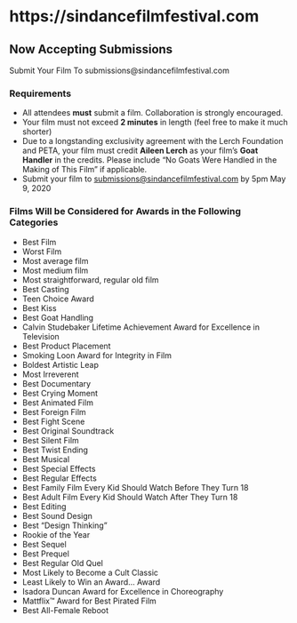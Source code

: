 <h1>https://sindancefilmfestival.com</h1>

<h2>Now Accepting Submissions</h2>
Submit Your Film To submissions@sindancefilmfestival.com

<h3>Requirements</h3>

* All attendees **must** submit a film. Collaboration is strongly encouraged.
* Your film must not exceed **2 minutes** in length (feel free to make it much shorter)
* Due to a longstanding exclusivity agreement with the Lerch Foundation and PETA, your film must credit **Aileen Lerch** as your film’s **Goat Handler** in the credits. Please include “No Goats Were Handled in the Making of This Film” if applicable.
* Submit your film to submissions@sindancefilmfestival.com by 5pm May 9, 2020

<h3>Films Will be Considered for Awards in the Following Categories</h3>

* Best Film
* Worst Film
* Most average film
* Most medium film
* Most straightforward, regular old film
* Best Casting
* Teen Choice Award
* Best Kiss
* Best Goat Handling
* Calvin Studebaker Lifetime Achievement Award for Excellence in Television
* Best Product Placement
* Smoking Loon Award for Integrity in Film
* Boldest Artistic Leap
* Most Irreverent
* Best Documentary
* Best Crying Moment
* Best Animated Film
* Best Foreign Film
* Best Fight Scene
* Best Original Soundtrack
* Best Silent Film
* Best Twist Ending
* Best Musical
* Best Special Effects
* Best Regular Effects
* Best Family Film Every Kid Should Watch Before They Turn 18
* Best Adult Film Every Kid Should Watch After They Turn 18
* Best Editing
* Best Sound Design
* Best “Design Thinking”
* Rookie of the Year
* Best Sequel
* Best Prequel
* Best Regular Old Quel
* Most Likely to Become a Cult Classic
* Least Likely to Win an Award… Award
* Isadora Duncan Award for Excellence in Choreography
* Mattflix™ Award for Best Pirated Film
* Best All-Female Reboot
